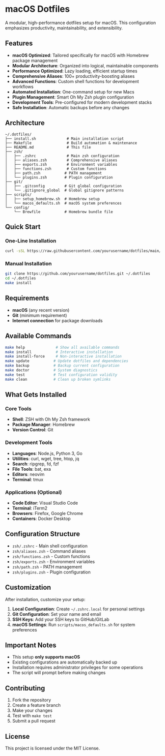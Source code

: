 # macOS Dotfiles

A modular, high-performance dotfiles setup for macOS. This configuration emphasizes productivity, maintainability, and extensibility.

## Features

- **macOS Optimized**: Tailored specifically for macOS with Homebrew package management
- **Modular Architecture**: Organized into logical, maintainable components
- **Performance Optimized**: Lazy loading, efficient startup times
- **Comprehensive Aliases**: 100+ productivity-boosting aliases
- **Advanced Functions**: Custom shell functions for development workflows
- **Automated Installation**: One-command setup for new Macs
- **Plugin Management**: Smart Oh My Zsh plugin configuration
- **Development Tools**: Pre-configured for modern development stacks
- **Safe Installation**: Automatic backups before any changes

## Architecture

```
~/.dotfiles/
├── install.sh              # Main installation script
├── Makefile                # Build automation & maintenance
├── README.md               # This file
├── zsh/
│   ├── .zshrc              # Main zsh configuration
│   ├── aliases.zsh         # Comprehensive aliases
│   ├── exports.zsh         # Environment variables
│   ├── functions.zsh       # Custom functions
│   ├── path.zsh           # PATH management
│   └── plugins.zsh        # Plugin configuration
├── git/
│   ├── .gitconfig         # Git global configuration
│   └── .gitignore_global  # Global gitignore patterns
├── scripts/
│   ├── setup_homebrew.sh  # Homebrew setup
│   └── macos_defaults.sh  # macOS system preferences
└── config/
    └── Brewfile           # Homebrew bundle file
```

## Quick Start

### One-Line Installation

```bash
curl -sSL https://raw.githubusercontent.com/yourusername/dotfiles/main/install.sh | bash
```

### Manual Installation

```bash
git clone https://github.com/yourusername/dotfiles.git ~/.dotfiles
cd ~/.dotfiles
make install
```

## Requirements

- **macOS** (any recent version)
- **Git** (minimum requirement)
- **Internet connection** for package downloads

## Available Commands

```bash
make help              # Show all available commands
make install           # Interactive installation
make install-force     # Non-interactive installation
make update           # Update dotfiles and dependencies
make backup           # Backup current configuration
make doctor           # System diagnostics
make test             # Test configuration validity
make clean            # Clean up broken symlinks
```

## What Gets Installed

### Core Tools
- **Shell**: ZSH with Oh My Zsh framework
- **Package Manager**: Homebrew
- **Version Control**: Git

### Development Tools
- **Languages**: Node.js, Python 3, Go
- **Utilities**: curl, wget, tree, htop, jq
- **Search**: ripgrep, fd, fzf
- **File Tools**: bat, exa
- **Editors**: neovim
- **Terminal**: tmux

### Applications (Optional)
- **Code Editor**: Visual Studio Code
- **Terminal**: iTerm2
- **Browsers**: Firefox, Google Chrome
- **Containers**: Docker Desktop

## Configuration Structure

- `zsh/.zshrc` - Main shell configuration
- `zsh/aliases.zsh` - Command aliases
- `zsh/functions.zsh` - Custom functions
- `zsh/exports.zsh` - Environment variables
- `zsh/path.zsh` - PATH management
- `zsh/plugins.zsh` - Plugin configuration

## Customization

After installation, customize your setup:

1. **Local Configuration**: Create `~/.zshrc.local` for personal settings
2. **Git Configuration**: Set your name and email
3. **SSH Keys**: Add your SSH keys to GitHub/GitLab
4. **macOS Settings**: Run `scripts/macos_defaults.sh` for system preferences

## Important Notes

- This setup **only supports macOS**
- Existing configurations are automatically backed up
- Installation requires administrator privileges for some operations
- The script will prompt before making changes

## Contributing

1. Fork the repository
2. Create a feature branch
3. Make your changes
4. Test with `make test`
5. Submit a pull request

## License

This project is licensed under the MIT License.
